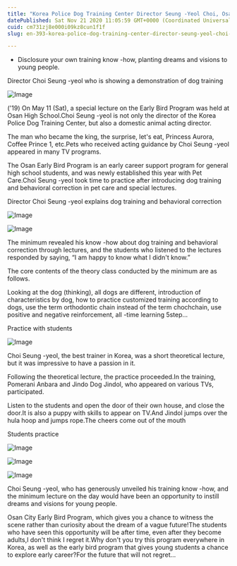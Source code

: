 ```yaml
---
title: "Korea Police Dog Training Center Director Seung -Yeol Choi, Osan Early Bird Program Pet Care"
datePublished: Sat Nov 21 2020 11:05:59 GMT+0000 (Coordinated Universal Time)
cuid: cm731zj8e000i09kz8cun1f1f
slug: en-393-korea-police-dog-training-center-director-seung-yeol-choi-osan-early-bird-program-pet-care

---
```



- Disclosure your own training know -how, planting dreams and visions to young people.

Director Choi Seung -yeol who is showing a demonstration of dog training

![Image](https://cdn.hashnode.com/res/hashnode/image/upload/v1739433806695/7143964c-0a56-42ee-a057-ae7be316cfe4.jpeg)

('19) On May 11 (Sat), a special lecture on the Early Bird Program was held at Osan High School.Choi Seung -yeol is not only the director of the Korea Police Dog Training Center, but also a domestic animal acting director.

The man who became the king, the surprise, let's eat, Princess Aurora, Coffee Prince 1, etc.Pets who received acting guidance by Choi Seung -yeol appeared in many TV programs.

The Osan Early Bird Program is an early career support program for general high school students, and was newly established this year with Pet Care.Choi Seung -yeol took time to practice after introducing dog training and behavioral correction in pet care and special lectures.

Director Choi Seung -yeol explains dog training and behavioral correction

![Image](https://cdn.hashnode.com/res/hashnode/image/upload/v1739433808911/bc77d4a7-104f-434b-9805-3766c9c92b63.jpeg)

![Image](https://cdn.hashnode.com/res/hashnode/image/upload/v1739433811153/120c0ef8-6533-4808-be1e-8d53a7204aa1.jpeg)

The minimum revealed his know -how about dog training and behavioral correction through lectures, and the students who listened to the lectures responded by saying, “I am happy to know what I didn't know.”

The core contents of the theory class conducted by the minimum are as follows.

Looking at the dog (thinking), all dogs are different, introduction of characteristics by dog, how to practice customized training according to dogs, use the term orthodontic chain instead of the term chochchain, use positive and negative reinforcement, all -time learning 5step…

Practice with students

![Image](https://cdn.hashnode.com/res/hashnode/image/upload/v1739433813997/58c92695-4783-472f-a48b-043d052e2665.jpeg)

Choi Seung -yeol, the best trainer in Korea, was a short theoretical lecture, but it was impressive to have a passion in it.

Following the theoretical lecture, the practice proceeded.In the training, Pomerani Anbara and Jindo Dog Jindol, who appeared on various TVs, participated.

Listen to the students and open the door of their own house, and close the door.It is also a puppy with skills to appear on TV.And Jindol jumps over the hula hoop and jumps rope.The cheers come out of the mouth

Students practice

![Image](https://cdn.hashnode.com/res/hashnode/image/upload/v1739433816220/7db9dadc-c9cb-4448-a24a-f5619fa10c55.jpeg)

![Image](https://cdn.hashnode.com/res/hashnode/image/upload/v1739433818223/e44056c2-9121-437b-ba20-2bf62bae9399.jpeg)

![Image](https://cdn.hashnode.com/res/hashnode/image/upload/v1739433820515/bd5a43e3-1aa9-4866-a89d-337001f16ef7.jpeg)

Choi Seung -yeol, who has generously unveiled his training know -how, and the minimum lecture on the day would have been an opportunity to instill dreams and visions for young people.

Osan City Early Bird Program, which gives you a chance to witness the scene rather than curiosity about the dream of a vague future!The students who have seen this opportunity will be after time, even after they become adults,I don't think I regret it.Why don't you try this program everywhere in Korea, as well as the early bird program that gives young students a chance to explore early career?For the future that will not regret…